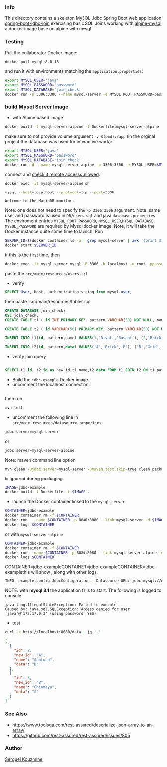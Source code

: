 ### Info

This directory contains a skeleton MySQL Jdbc Spring Boot web application [spring-boot-jdbc-join](https://github.com/Java-Gyan-Mantra/spring-boot-jdbc-join) exercising basic SQL Joins
working with [alpine-mysql](https://github.com/epicallan/alpine-mysql)
a docker image base on alpine with mysql


### Testing

Pull the collaborator Docker image:

```sh
docker pull mysql:8.0.18
```
and run it with environments matching the `application.properties`:
```sh
export MYSQL_USER='java'
export MYSQL_PASSWORD='password'
export MYSQL_DATABASE='join_check'
docker run -p 3306:3306 --name mysql-server -e MYSQL_ROOT_PASSWORD=password -e MYSQL_USER=$MYSQL_USER -e MYSQL_DATABASE=${MYSQL_DATABASE} -e MYSQL_PASSWORD=$MYSQL_PASSWORD -d mysql:8.0.18
```
### build Mysql Server Image

* with Alpine based image
```sh
docker build -t mysql-server-alpine -f Dockerfile.mysql-server-alpine .
```
make sure to not provide volume argument `-v $(pwd):/app` (in the orginal project the database was used for interactive work):
```sh
export MYSQL_USER='java'
export MYSQL_PASSWORD='password'
export MYSQL_DATABASE='join_check'
docker run -d --name mysql-server-alpine -p 3306:3306 -e MYSQL_USER=$MYSQL_USER -e MYSQL_DATABASE=${MYSQL_DATABASE} -e MYSQL_PASSWORD=${MYSQL_PASSWORD} -e MYSQL_ROOT_PASSWORD=password mysql-server-alpine
```
connect and [check it remote accesss allowed](https://mariadb.com/kb/en/configuring-mariadb-for-remote-client-access/):
```sh
docker exec -it mysql-server-alpine sh
```
```sh
mysql --host=localhost --protocol=tcp --port=3306
```
```text
Welcome to the MariaDB monitor.
```
Note: one does not need to specify the `-p 3306:3306` argument.  Note: same user and password is used in `DB/users.sql` and java `database.properties`
The enviroment entries `MYSQL_ROOT_PASSWORD`, `MYSQL_USER`,`MYSQL_DATABASE`, `MYSQL_PASSWORD` are required by Mysql docker image.
Note, it will take the Docker instance  quite some time to launch.
Run
```sh
SERVER_ID=$(docker container ls -a | grep mysql-server | awk '{print $1}')
docker start $SERVER_ID
```
if this is the first time, then
```sh
docker exec -it mysql-server mysql -P 3306 -h localhost -u root -ppassword
```
paste the `src/main/resources/users.sql`


* verify
```sql
SELECT User, Host, authentication_string from mysql.user;
```
then paste `src/main/resources/tables.sql
```sql
CREATE DATABASE join_check;
USE join_check;
CREATE TABLE t1 ( id INT PRIMARY KEY, pattern VARCHAR(50) NOT NULL, name varchar(250) );

CREATE TABLE t2 ( id VARCHAR(50) PRIMARY KEY, pattern VARCHAR(50) NOT NULL, data varchar(250) );

INSERT INTO t1(id, pattern,name) VALUES(1,'Divot','Basant'), (2,'Brick','Santosh'), (3,'Grid','Chinmaya');

INSERT INTO t2(id, pattern,data) VALUES('A','Brick','B'), ('B','Grid','S'), ('C','Diamond','C');

```
* verify join query
```sql

SELECT t1.id, t2.id as new_id,t1.name,t2.data FROM t1 JOIN t2 ON t1.pattern = t2.pattern;
```
* Build the `jdbc-example` Docker image
* uncomment the localhost connection:
```java
```
then run
```sh
mvn test
```
* uncomment the following line in `src/main.resources/datasource.properties`:
```sh
jdbc.server=mysql-server
```
or
```sh
jdbc.server=mysql-server-alpine
```
Note: maven command line option
```sh
mvn clean -Djdbc.server=mysql-server -Dmaven.test.skip=true clean package
```
is ignored during packaging
```sh
IMAGE=jdbc-example
docker build -f Dockerfile -t $IMAGE .
```
* launch the Docker container linked to the `mysql-server` 
```sh
CONTAINER=jdbc-example
docker container rm -f $CONTAINER
docker run  --name $CONTAINER -p 8080:8080 --link mysql-server -d $IMAGE
docker logs $CONTAINER
```
or with `mysql-server-alpine`
```sh
CONTAINER=jdbc-example
docker container rm -f $CONTAINER
docker run --name $CONTAINER -p 8080:8080 --link mysql-server-alpine -d $IMAGE
docker logs $CONTAINER
```
CONTAINER=jdbc-exampleCONTAINER=jdbc-exampleCONTAINER=jdbc-examplethis will show , along with other logs,
```sh
INFO  example.config.JdbcConfiguration - Datasource URL: jdbc:mysql://mysql-server:3306/cardb?characterEncoding=UTF-8&rewriteBatchedStatements=true
```
NOTE: with __mysql 8.1__ the application fails to start. The following is logged to console
```text
java.lang.IllegalStateException: Failed to execute
Caused by: java.sql.SQLException: Access denied for user 'java'@'172.17.0.3' (using password: YES)
```
* test
```sh
curl -k http://localhost:8080/data | jq '.'
```
```json
[
  {
    "id": 2,
    "new_id": "A",
    "name": "Santosh",
    "data": "B"
  },
  {
    "id": 3,
    "new_id": "B",
    "name": "Chinmaya",
    "data": "S"
  }
]

```
### See Also

  * https://www.toolsqa.com/rest-assured/deserialize-json-array-to-an-array/
  * https://github.com/rest-assured/rest-assured/issues/805
### Author
[Serguei Kouzmine](kouzmine_serguei@yahoo.com)


